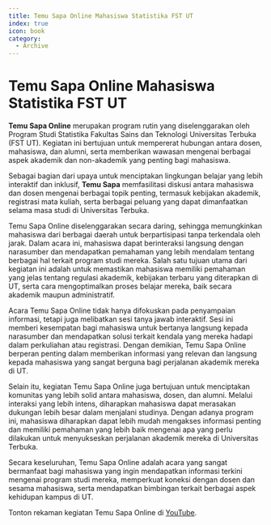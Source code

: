 ```yaml
--- 
title: Temu Sapa Online Mahasiswa Statistika FST UT
index: true
icon: book
category:
  - Archive
--- 
```


# Temu Sapa Online Mahasiswa Statistika FST UT

**Temu Sapa Online** merupakan program rutin yang diselenggarakan oleh Program Studi Statistika Fakultas Sains dan Teknologi Universitas Terbuka (FST UT). Kegiatan ini bertujuan untuk mempererat hubungan antara dosen, mahasiswa, dan alumni, serta memberikan wawasan mengenai berbagai aspek akademik dan non-akademik yang penting bagi mahasiswa.

Sebagai bagian dari upaya untuk menciptakan lingkungan belajar yang lebih interaktif dan inklusif, **Temu Sapa** memfasilitasi diskusi antara mahasiswa dan dosen mengenai berbagai topik penting, termasuk kebijakan akademik, registrasi mata kuliah, serta berbagai peluang yang dapat dimanfaatkan selama masa studi di Universitas Terbuka. 

Temu Sapa Online diselenggarakan secara daring, sehingga memungkinkan mahasiswa dari berbagai daerah untuk berpartisipasi tanpa terkendala oleh jarak. Dalam acara ini, mahasiswa dapat berinteraksi langsung dengan narasumber dan mendapatkan pemahaman yang lebih mendalam tentang berbagai hal terkait program studi mereka. Salah satu tujuan utama dari kegiatan ini adalah untuk memastikan mahasiswa memiliki pemahaman yang jelas tentang regulasi akademik, kebijakan terbaru yang diterapkan di UT, serta cara mengoptimalkan proses belajar mereka, baik secara akademik maupun administratif.

Acara Temu Sapa Online tidak hanya difokuskan pada penyampaian informasi, tetapi juga melibatkan sesi tanya jawab interaktif. Sesi ini memberi kesempatan bagi mahasiswa untuk bertanya langsung kepada narasumber dan mendapatkan solusi terkait kendala yang mereka hadapi dalam perkuliahan atau registrasi. Dengan demikian, Temu Sapa Online berperan penting dalam memberikan informasi yang relevan dan langsung kepada mahasiswa yang sangat berguna bagi perjalanan akademik mereka di UT.

Selain itu, kegiatan Temu Sapa Online juga bertujuan untuk menciptakan komunitas yang lebih solid antara mahasiswa, dosen, dan alumni. Melalui interaksi yang lebih intens, diharapkan mahasiswa dapat merasakan dukungan lebih besar dalam menjalani studinya. Dengan adanya program ini, mahasiswa diharapkan dapat lebih mudah mengakses informasi penting dan memiliki pemahaman yang lebih baik mengenai apa yang perlu dilakukan untuk menyukseskan perjalanan akademik mereka di Universitas Terbuka.

Secara keseluruhan, Temu Sapa Online adalah acara yang sangat bermanfaat bagi mahasiswa yang ingin mendapatkan informasi terkini mengenai program studi mereka, memperkuat koneksi dengan dosen dan sesama mahasiswa, serta mendapatkan bimbingan terkait berbagai aspek kehidupan kampus di UT.

Tonton rekaman kegiatan Temu Sapa Online di [YouTube](https://youtu.be/LoWFdx9Gucw?si=oBjFfPb1iAk6l1kf).
